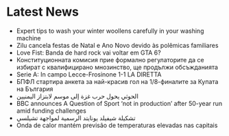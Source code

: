 # Latest News
-  Expert tips to wash your winter woollens carefully in your washing machine
-  Zilu cancela festas de Natal e Ano Novo devido às polêmicas familiares
-  Love Fist: Banda de hard rock vai voltar em GTA 6?
-  Конституционната комисия прие формално регулаторите да се избират с квалифицирано мнозинство, ще продължи обсъжданията
-  Serie A: In campo Lecce-Frosinone 1-1 LA DIRETTA
-  БПФЛ стартира анкета за най-красив гол на 1/8-финалите за Купата на България
-  الحوثي يحول حرب غزة إلى موسم لابتزاز اليمنيين
-  BBC announces A Question of Sport ‘not in production’ after 50-year run amid funding challenges
-  تشكيلة شيفيلد يونايتد الرسمية لمواجهة تشيلسي
-  Onda de calor mantém previsão de temperaturas elevadas nas capitais
